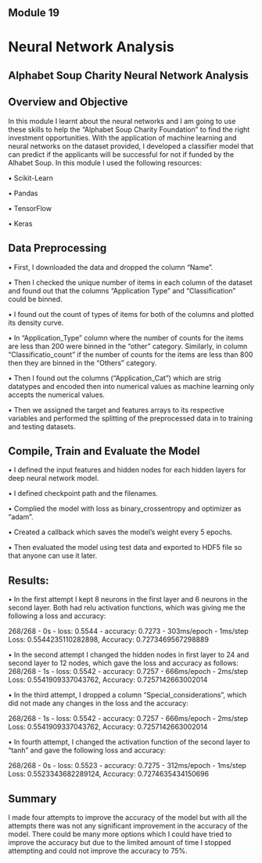 ## Module 19

# Neural Network Analysis

## Alphabet Soup Charity Neural Network Analysis

## Overview and Objective

In this module I learnt about the neural networks and I am going to use these skills to help the “Alphabet Soup Charity Foundation” to find the right investment opportunities. With the application of machine learning and neural networks on the dataset  provided, I developed a classifier model that can predict if the applicants will be successful for not if funded by the Alhabet Soup.
In this module I used the following resources:

•	Scikit-Learn

•	Pandas

•	TensorFlow

•	Keras

## Data Preprocessing

•	First, I downloaded the data and dropped the column “Name”.

•	Then I checked the unique number of items in each column of the dataset and found out that the columns  “Application Type” and “Classification” could be binned.

•	I found out the count of types of items for both of the columns and plotted its density curve.

•	In “Application_Type” column where the number of counts for the items are less than 200 were binned in the “other” category. Similarly, in column “Classificatio_count” if the number of counts for the items are less than 800 then they are binned in the “Others” category.

•	Then I found out the columns (“Application_Cat”) which are strig datatypes and encoded then into numerical values as machine learning only accepts the numerical values. 

•	Then we assigned the target and features arrays to its respective variables and performed the splitting of the preprocessed data in to training and testing datasets.


## Compile, Train and Evaluate the Model

•	I defined the input features and hidden nodes for each hidden layers for deep neural network model. 

•	I defined checkpoint path and the filenames.

•	Complied the model with loss as binary_crossentropy and optimizer as “adam”.

•	Created a callback which saves the model’s weight every 5 epochs.

•	Then evaluated the model using test data and exported to HDF5 file so that anyone can use it later.


## Results:

•	In the first attempt I kept 8 neurons in the first layer and 6 neurons in the second layer. Both had relu activation functions, which was giving me the following a loss and accuracy:


268/268 - 0s - loss: 0.5544 - accuracy: 0.7273 - 303ms/epoch - 1ms/step Loss: 0.5544235110282898, Accuracy: 0.7273469567298889

•	In the second attempt I changed the hidden nodes in first layer to 24 and second layer to 12 nodes, which gave the loss and accuracy as follows:
268/268 - 1s - loss: 0.5542 - accuracy: 0.7257 - 666ms/epoch - 2ms/step
Loss: 0.5541909337043762, Accuracy: 0.7257142663002014

•	In the third attempt, I dropped a column “Special_considerations”, which did not made any changes in the loss and the accuracy:


268/268 - 1s - loss: 0.5542 - accuracy: 0.7257 - 666ms/epoch - 2ms/step
Loss: 0.5541909337043762, Accuracy: 0.7257142663002014

•	In fourth attempt, I changed the activation function of the second layer to “tanh” and gave the following loss and accuracy:

268/268 - 0s - loss: 0.5523 - accuracy: 0.7275 - 312ms/epoch - 1ms/step Loss: 0.5523343682289124, Accuracy: 0.7274635434150696


## Summary

I made four attempts to improve the accuracy of the model but with all the attempts there was not any significant improvement in the accuracy of the model. There could be many more options which I could have tried to improve the accuracy but due to the limited amount of time I stopped attempting and could not improve the accuracy to 75%. 
